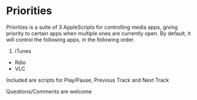 <h1> Priorities</h1>

Priorities is a suite of 3 AppleScripts for controlling media apps, giving priority to certain apps when multiple ones are currently open. By default, it will control the following apps, in the following order.

1. iTunes
* Rdio
* VLC

Included are scripts for Play/Pause, Previous Track and Next Track

Questions/Comments are welcome